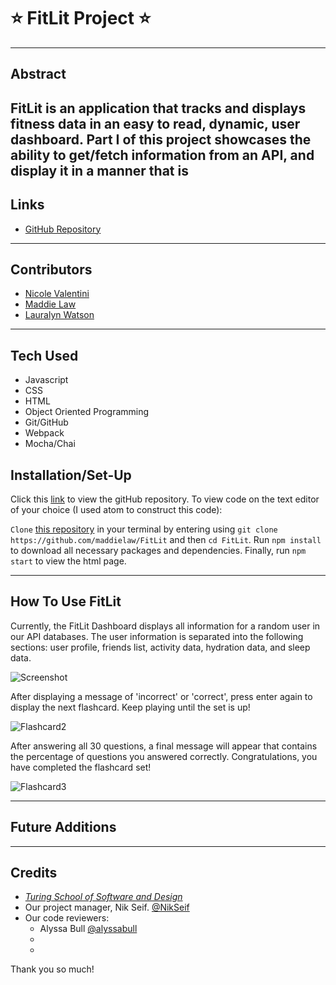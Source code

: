 # :star: **FitLit Project** :star:
___
## Abstract

FitLit is an application that tracks and displays fitness data in an easy to read, dynamic, user dashboard. Part I of this project showcases the ability to get/fetch information from an API, and display it in a manner that is
---
## Links
* [GitHub Repository](https://github.com/nvalentini21/flashcards-project)
---
## Contributors
* [Nicole Valentini](https://github.com/nvalentini21)
* [Maddie Law]()
* [Lauralyn Watson]()
---
## Tech Used
* Javascript
* CSS
* HTML
* Object Oriented Programming
* Git/GitHub
* Webpack
* Mocha/Chai


## Installation/Set-Up
Click this [link](https://github.com/maddielaw/FitLit) to view the gitHub repository.
To view code on the text editor of your choice (I used atom to construct this code):

`Clone` [this repository](https://github.com/maddielaw/FitLit) in your terminal by entering using `git clone https://github.com/maddielaw/FitLit` and then `cd FitLit`. Run `npm install` to download all necessary packages and dependencies. Finally, run `npm start` to view the html page.


---
## How To Use FitLit
Currently, the FitLit Dashboard displays all information for a random user in our API databases. The user information is separated into the following sections: user profile, friends list, activity data, hydration data, and sleep data.

![Screenshot](https://media.giphy.com/media/WtGJssD3nno08byQ9a/giphy.gif)

After displaying a message of 'incorrect' or 'correct', press enter again to display the next flashcard. Keep playing until the set is up!

![Flashcard2](https://media.giphy.com/media/LTcoKoFETOCsaSFWAt/giphy.gif)

After answering all 30 questions, a final message will appear that contains the percentage of questions you answered correctly. Congratulations, you have completed the flashcard set!

![Flashcard3](https://media.giphy.com/media/l9sdJAkrv2dxZmyPix/giphy.gif)

---
## Future Additions


---
## Credits
* [*Turing School of Software and Design*](turing.edu)
* Our project manager, Nik Seif. [@NikSeif](https://github.com/niksseif)
* Our code reviewers:
  * Alyssa Bull [@alyssabull](https://github.com/alyssabull)
  *
  *

Thank you so much!
